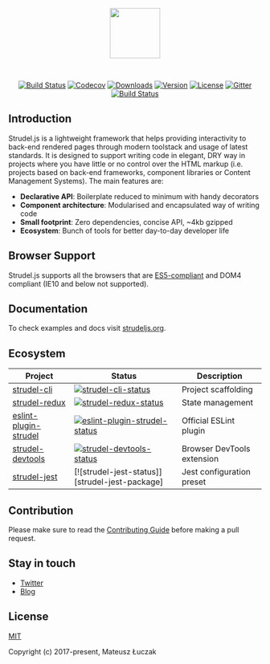 <p align="center"><img width="100px" src="http://strudeljs.org/images/strudel-twoline.svg"></p>
<br>
<p align="center">
<a href="https://circleci.com/gh/strudeljs/strudel/tree/dev"><img src="https://circleci.com/gh/strudeljs/strudel.svg?style=shield&circle-token=:circle-token" alt="Build Status"></a>
<a href="https://codecov.io/gh/strudeljs/strudel"><img src="https://codecov.io/gh/strudeljs/strudel/branch/master/graph/badge.svg" alt="Codecov" /></a>
<a href="https://npmcharts.com/compare/strudel?minimal=true"><img src="https://img.shields.io/npm/dm/strudel.svg" alt="Downloads"></a>
<a href="https://www.npmjs.com/package/strudel"><img src="https://img.shields.io/npm/v/strudel.svg" alt="Version"></a>
<a href="https://www.npmjs.com/package/strudel"><img src="https://img.shields.io/npm/l/strudel.svg" alt="License"></a>
<a href="https://gitter.im/strudel-js"><img src="https://img.shields.io/gitter/room/nwjs/nw.js.svg" alt="Gitter"></a> 
<br>
<a href="https://app.saucelabs.com/builds/50f8372d79f743a3b25fb6ca4851ca4c"><img src="https://app.saucelabs.com/buildstatus/vuejs" alt="Build Status"></a>
</p>

## Introduction

Strudel.js is a lightweight framework that helps providing interactivity to back-end rendered pages through modern toolstack and usage of latest standards. It is designed to support writing code in elegant, DRY way in projects where you have little or no control over the HTML markup (i.e. projects based on back-end frameworks, component libraries or Content Management Systems). The main features are:

* **Declarative API**: Boilerplate reduced to minimum with handy decorators
* **Component architecture**: Modularised and encapsulated way of writing code
* **Small footprint**: Zero dependencies, concise API, ~4kb gzipped 
* **Ecosystem**: Bunch of tools for better day-to-day developer life

## Browser Support

Strudel.js supports all the browsers that are [ES5-compliant](http://kangax.github.io/compat-table/es5/) and DOM4 compliant (IE10 and below not supported).

## Documentation

To check examples and docs visit [strudeljs.org](https://strudeljs.org).

## Ecosystem

| Project | Status | Description |
|---------|--------|-------------|
| [strudel-cli]             | [![strudel-cli-status]][strudel-cli-package] | Project scaffolding |
| [strudel-redux]           | [![strudel-redux-status]][strudel-redux-package] | State management |
| [eslint-plugin-strudel]   | [![eslint-plugin-strudel-status]][eslint-plugin-strudel-package] | Official ESLint plugin |
| [strudel-devtools]        | [![strudel-devtools-status]][strudel-devtools-package] | Browser DevTools extension |
| [strudel-jest]           | [![strudel-jest-status]][strudel-jest-package] | Jest configuration preset |

[strudel-cli]: https://github.com/strudeljs/strudel-cli
[strudel-devtools]:  https://github.com/strudeljs/strudel-devtools
[strudel-redux]: https://github.com/strudeljs/strudel-redux
[eslint-plugin-strudel]: https://github.com/strudeljs/eslint-plugin-strudel
[strudel-jest]: https://github.com/strudeljs/strudel-jest

[strudel-cli-status]: https://img.shields.io/npm/v/strudel-cli.svg
[strudel-devtools-status]: https://img.shields.io/chrome-web-store/v/akafkoceecgepokmamadojdimijcpnkl.svg
[strudel-redux-status]: https://img.shields.io/npm/v/strudel-redux.svg
[eslint-plugin-strudel-status]: https://img.shields.io/npm/v/eslint-plugin-strudel.svg
[eslint-plugin-strudel-status]: https://img.shields.io/npm/v/strudel-jest.svg

[strudel-cli-package]: https://npmjs.com/package/strudel-cli
[strudel-devtools-package]: https://chrome.google.com/webstore/detail/strudel-devtools/akafkoceecgepokmamadojdimijcpnkl
[strudel-redux-package]: https://npmjs.com/package/strudel-cli
[eslint-plugin-strudel-package]: https://npmjs.com/package/eslint-plugin-strudel
[eslint-plugin-strudel-package]: https://npmjs.com/package/strudel-jest

## Contribution

Please make sure to read the [Contributing Guide](https://github.com/strudeljs/strudel/blob/dev/.github/CONTRIBUTING.md) before making a pull request.

## Stay in touch
* [Twitter](https://twitter.com/strudeljs)
* [Blog](https://medium.com/strudel-js)

## License

[MIT](https://opensource.org/licenses/MIT)

Copyright (c) 2017-present, Mateusz Łuczak
